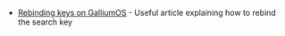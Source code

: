 ---
---
*  [Rebinding keys on GalliumOS][keys-gallium] - Useful article explaining how
   to rebind the search key

[keys-gallium]: http://www.fascinatingcaptain.com/projects/remap-keyboard-keys-for-ubuntu/
